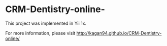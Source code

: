 # CRM-Dentistry-online-
This project was implemented in Yii 1x.

For more information, please visit http://kagan94.github.io/CRM-Dentistry-online/